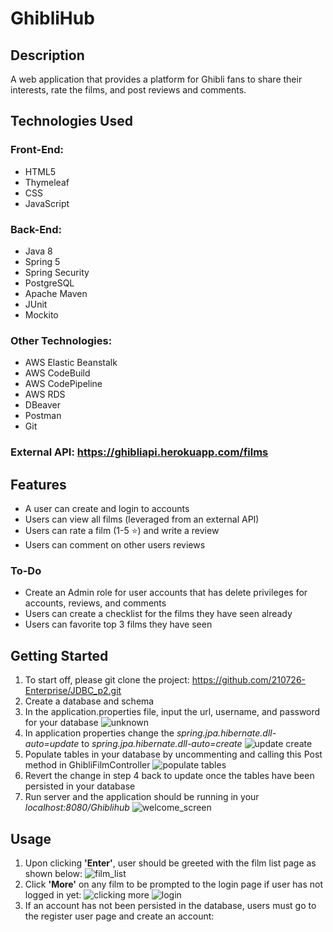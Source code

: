 # GhibliHub

## Description
A web application that provides a platform for Ghibli fans to share their interests, rate the films, and post reviews and comments.

## Technologies Used
### Front-End:
- HTML5
- Thymeleaf
- CSS
- JavaScript


### Back-End:
- Java 8
- Spring 5
- Spring Security
- PostgreSQL
- Apache Maven
- JUnit
- Mockito

### Other Technologies:
- AWS Elastic Beanstalk
- AWS CodeBuild
- AWS CodePipeline
- AWS RDS
- DBeaver
- Postman
- Git

### External API: https://ghibliapi.herokuapp.com/films

## Features
- A user can create and login to accounts
- Users can view all films (leveraged from an external API)
- Users can rate a film (1-5 ⭐) and write a review
- Users can comment on other users reviews

### To-Do
- Create an Admin role for user accounts that has delete privileges for accounts, reviews, and comments
- Users can create a checklist for the films they have seen already
- Users can favorite top 3 films they have seen

## Getting Started
1. To start off, please git clone the project: https://github.com/210726-Enterprise/JDBC_p2.git
2. Create a database and schema
3. In the application.properties file, input the url, username, and password for your database
![unknown](https://user-images.githubusercontent.com/88043821/133683677-852a5995-f589-4059-8811-dc37acf2dbc4.png)
4. In application properties change the _spring.jpa.hibernate.dll-auto=update_ to _spring.jpa.hibernate.dll-auto=create_
![update create](https://user-images.githubusercontent.com/88043821/133684627-f605c8c2-f2ec-4b19-9acc-3644e989a173.png)
5. Populate tables in your database by uncommenting and calling this Post method in GhibliFilmController
![populate tables](https://user-images.githubusercontent.com/88043821/133684342-73fe4b01-b157-4a09-85fd-cadb510c6047.png)
6. Revert the change in step 4 back to update once the tables have been persisted in your database
7. Run server and the application should be running in your _localhost:8080/Ghiblihub_
![welcome_screen](https://user-images.githubusercontent.com/88043821/133685492-94a17851-3f0e-4f55-8ce2-dbeab7f1cc7d.png)

## Usage
1. Upon clicking **'Enter'**, user should be greeted with the film list page as shown below:
![film_list](https://user-images.githubusercontent.com/88043821/133685792-8b0bad42-896b-4abb-b52f-c9f13fa44fdc.png)
2. Click **'More'** on any film to be prompted to the login page if user has not logged in yet:
![clicking more](https://user-images.githubusercontent.com/88043821/133685982-6d5e2149-96f6-439f-9f5d-e03376f13ef0.png)
![login](https://user-images.githubusercontent.com/88043821/133686063-1217591a-ee87-4b58-921a-7c47b042167b.png)
3. If an account has not been persisted in the database, users must go to the register user page and create an account:

